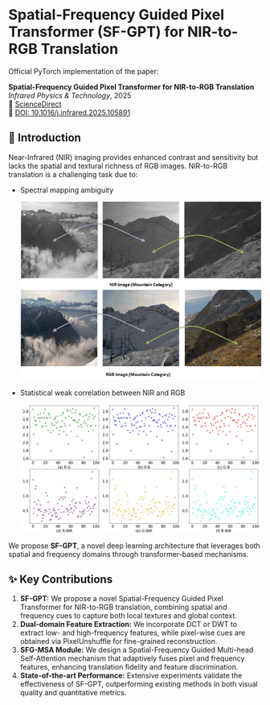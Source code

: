 # Spatial-Frequency Guided Pixel Transformer (SF-GPT) for NIR-to-RGB Translation

Official PyTorch implementation of the paper:

**Spatial-Frequency Guided Pixel Transformer for NIR-to-RGB Translation**  
*Infrared Physics & Technology*, 2025  
🔗 [ScienceDirect](https://www.sciencedirect.com/science/article/pii/S1350449525001847)  
🔗 [DOI: 10.1016/j.infrared.2025.105891](https://doi.org/10.1016/j.infrared.2025.105891)

## 📌 Introduction

Near-Infrared (NIR) imaging provides enhanced contrast and sensitivity but lacks the spatial and textural richness of RGB images. NIR-to-RGB translation is a challenging task due to:

- Spectral mapping ambiguity  
  <p align="center">
    <img src="https://github.com/jianghongcheng/SF-GPT/blob/main/Figures/nir_dif_example.png" width="600"/>
  </p>

- Statistical weak correlation between NIR and RGB

  <p align="center">
    <img src="https://github.com/jianghongcheng/SF-GPT/blob/main/Figures/Statistical_correlation.png" width="600"/>
  </p>


We propose **SF-GPT**, a novel deep learning architecture that leverages both spatial and frequency domains through transformer-based mechanisms.

## ✨ Key Contributions

<ol>
  <li><strong>SF-GPT:</strong> We propose a novel Spatial-Frequency Guided Pixel Transformer for NIR-to-RGB translation, combining spatial and frequency cues to capture both local textures and global context.</li>

  <li><strong>Dual-domain Feature Extraction:</strong> We incorporate DCT or DWT to extract low- and high-frequency features, while pixel-wise cues are obtained via PixelUnshuffle for fine-grained reconstruction.</li>

  <li><strong>SFG-MSA Module:</strong> We design a Spatial-Frequency Guided Multi-head Self-Attention mechanism that adaptively fuses pixel and frequency features, enhancing translation fidelity and feature discrimination.</li>

  <li><strong>State-of-the-art Performance:</strong> Extensive experiments validate the effectiveness of SF-GPT, outperforming existing methods in both visual quality and quantitative metrics.</li>
</ol>

